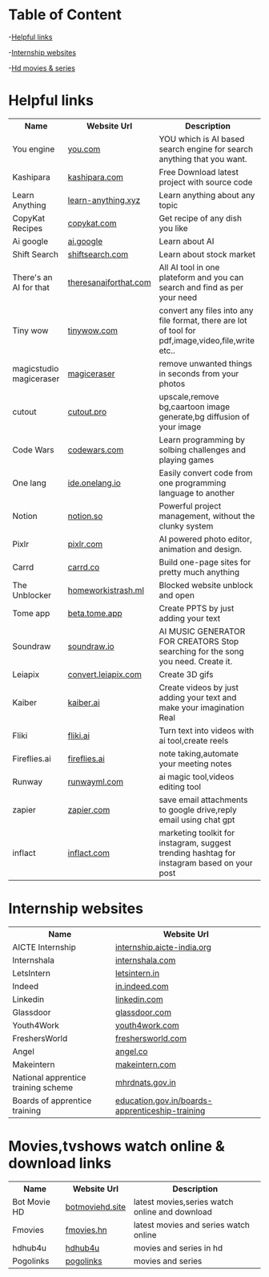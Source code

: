 # Table of Content
-[Helpful links](#helpful-links)

-[Internship websites](#internship-websites)

-[Hd movies & series](#moviestvshows-watch-online--download-links)



# Helpful links
<table>
    <tr><th>Name</th><th>Website Url</th><th>Description</th></tr>
    <tr><td>You engine</td><td><a href="https://www.you.com/" target="_parent" >you.com</a></td><td>YOU which is AI based search engine for search anything that you want.</td></tr>
    <tr><td>Kashipara</td><td><a href="https://www.kashipara.com/" target="_blank">kashipara.com</a></td><td>Free Download latest project with source code</td></tr>
    <tr><td>Learn Anything</td><td><a href="https://learn-anything.xyz/" target="_blank">learn-anything.xyz</a></td><td>Learn anything about any topic</td></tr>
    <tr><td>CopyKat Recipes</td><td><a href="https://copykat.com/" target="_blank">copykat.com</a></td><td>Get recipe of any dish you like</td></tr>
    <tr><td>Ai google</td><td><a href="https://ai.google/" target="_blank">ai.google</a></td><td>Learn about AI</td></tr>
    <tr><td>Shift Search</td><td><a href="https://www.shiftsearch.com/" target="_blank">shiftsearch.com</a></td><td>Learn about stock market</td></tr>
    <tr><td>There's an AI for that </td><td><a href="https://theresanaiforthat.com/" target="_blank">theresanaiforthat.com </a></td><td>All AI tool in one plateform and you can search and find as per your need </td></tr>
    <tr><td>Tiny wow </td><td><a href="https://tinywow.com/" target="_blank">tinywow.com </a></td><td>convert any files into any file format, there are lot of tool for pdf,image,video,file,write etc.. </td></tr>
    <tr><td>magicstudio magiceraser </td><td><a href="https://magicstudio.com/magiceraser" target="_blank">magiceraser </a></td><td>remove unwanted things in seconds from your photos </td></tr>
    <tr><td>cutout </td><td><a href="https://www.cutout.pro/" target="_blank">cutout.pro </a></td><td>upscale,remove bg,caartoon image generate,bg diffusion of your image </td></tr>
    <tr><td>Code Wars </td><td><a href="https://www.codewars.com/" target="_blank">codewars.com </a></td><td>Learn programming by solbing challenges and playing games </td></tr>
    <tr><td>One lang </td><td><a href="https://ide.onelang.io/" target="_blank">ide.onelang.io </a></td><td>Easily convert code from one programming language to another </td></tr>
    <tr><td>Notion </td><td><a href="https://www.notion.so/projects" target="_blank">notion.so </a></td><td>Powerful project management, without the clunky system </td></tr>
    <tr><td>Pixlr </td><td><a href="https://pixlr.com/" target="_blank">pixlr.com </a></td><td>AI powered photo editor, animation and design. </td></tr>
    <tr><td>Carrd </td><td><a href="https://carrd.co/" target="_blank">carrd.co </a></td><td>Build one-page sites for pretty much anything </td></tr>
    <tr><td>The Unblocker </td><td><a href="https://www.homeworkistrash.ml/" target="_blank">homeworkistrash.ml </a></td><td>Blocked website unblock and open </td></tr>
    <tr><td>Tome app </td><td><a href="https://beta.tome.app/" target="_blank">beta.tome.app </a></td><td>Create PPTS by just adding your text </td></tr>
    <tr><td>Soundraw </td><td><a href="https://soundraw.io/" target="_blank">soundraw.io </a></td><td>AI MUSIC GENERATOR FOR CREATORS Stop searching for the song you need. Create it. </td></tr>
    <tr><td>Leiapix </td><td><a href="https://convert.leiapix.com/" target="_blank">convert.leiapix.com </a></td><td>Create 3D gifs </td></tr>
    <tr><td>Kaiber </td><td><a href="https://www.kaiber.ai/" target="_blank">kaiber.ai </a></td><td>Create videos by just adding your text and make your imagination Real </td></tr>
    <tr><td>Fliki </td><td><a href="https://fliki.ai/" target="_blank">fliki.ai </a></td><td>Turn text into videos with ai tool,create reels </td></tr>
    <tr><td>Fireflies.ai </td><td><a href="https://fireflies.ai/" target="_blank">fireflies.ai </a></td><td>note taking,automate your meeting notes </td></tr>
    <tr><td>Runway </td><td><a href="https://runwayml.com/" target="_blank">runwayml.com </a></td><td>ai magic tool,videos editing tool </td></tr>
    <tr><td>zapier </td><td><a href="https://zapier.com/" target="_blank">zapier.com </a></td><td>save email attachments to google drive,reply email using chat gpt</td></tr>
    <tr><td>inflact </td><td><a href="https://inflact.com/" target="_blank">inflact.com </a></td><td>marketing toolkit for instagram, suggest trending hashtag for instagram based on your post </td></tr>

</table>



# Internship websites
<table>
    <tr><th>Name</th><th>Website Url</th></tr>
    <tr><td>AICTE Internship </td><td><a href="https://internship.aicte-india.org/internships.php" target="_blank">internship.aicte-india.org </a></td></tr>
    <tr><td>Internshala </td><td><a href="https://internshala.com/internships/" target="_blank">internshala.com </a></td></tr>
    <tr><td>LetsIntern </td><td><a href="https://letsintern.in/current-internships-2/" target="_blank">letsintern.in </a></td></tr>
    <tr><td>Indeed </td><td><a href="https://in.indeed.com/?r=us" target="_blank">in.indeed.com </a></td></tr>
    <tr><td>Linkedin </td><td><a href="https://www.linkedin.com/" target="_blank">linkedin.com </a></td></tr>
    <tr><td>Glassdoor </td><td><a href="https://www.glassdoor.com/index.htm" target="_blank">glassdoor.com</a></td></tr>
    <tr><td>Youth4Work </td><td><a href="https://www.youth4work.com/" target="_blank">youth4work.com </a></td></tr>
    <tr><td>FreshersWorld </td><td><a href="https://www.freshersworld.com/" target="_blank">freshersworld.com </a></td></tr>
    <tr><td>Angel </td><td><a href="https://angel.co/" target="_blank">angel.co </a></td></tr>
    <tr><td>Makeintern </td><td><a href="https://www.makeintern.com/" target="_blank">makeintern.com</a></td></tr>
    <tr><td>National apprentice training scheme </td><td><a href="https://www.mhrdnats.gov.in/" target="_blank">mhrdnats.gov.in</a></td></tr>
    <tr><td>Boards of apprentice training </td><td><a href="https://www.education.gov.in/boards-apprenticeship-training" target="_blank">education.gov.in/boards-apprenticeship-training</a></td></tr>


</table>

# Movies,tvshows watch online & download links
<table>
    <tr><th>Name</th><th>Website Url</th><th>Description</th></tr>
    <tr><td>Bot Movie HD</td><td><a href="https://botmoviehd.site/" target="_blank">botmoviehd.site</a></td><td>latest movies,series watch online and download</td></tr>
    <tr><td>Fmovies </td><td><a href="https://www.fmovies.hn/home" target="_blank">fmovies.hn</a></td><td>latest movies and series watch online</td></tr>
    <tr><td>hdhub4u </td><td><a href="https://hdhub4u.foo/" target="_blank">hdhub4u </a></td><td>movies and series in hd</td></tr>
    <tr><td>Pogolinks </td><td><a href="http://pogolinks.guru/" target="_blank">pogolinks </a></td><td>movies and series</td></tr>
</table>
